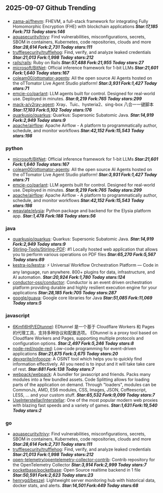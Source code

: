 ## 2025-09-07 Github Trending

### 
* [zama-ai/fhevm](https://github.com/zama-ai/fhevm): FHEVM, a full-stack framework for integrating Fully Homomorphic Encryption (FHE) with blockchain applications ***Star:17,185 Fork:713 Today stars:146***
* [aquasecurity/trivy](https://github.com/aquasecurity/trivy): Find vulnerabilities, misconfigurations, secrets, SBOM in containers, Kubernetes, code repositories, clouds and more ***Star:28,614 Fork:2,731 Today stars:111***
* [trufflesecurity/trufflehog](https://github.com/trufflesecurity/trufflehog): Find, verify, and analyze leaked credentials ***Star:21,013 Fork:1,998 Today stars:212***
* [rails/rails](https://github.com/rails/rails): Ruby on Rails ***Star:57,488 Fork:21,955 Today stars:27***
* [microsoft/BitNet](https://github.com/microsoft/BitNet): Official inference framework for 1-bit LLMs ***Star:21,601 Fork:1,640 Today stars:167***
* [coleam00/ottomator-agents](https://github.com/coleam00/ottomator-agents): All the open source AI Agents hosted on the oTTomator Live Agent Studio platform! ***Star:3,931 Fork:1,427 Today stars:71***
* [emcie-co/parlant](https://github.com/emcie-co/parlant): LLM agents built for control. Designed for real-world use. Deployed in minutes. ***Star:9,219 Fork:765 Today stars:299***
* [mack-a/v2ray-agent](https://github.com/mack-a/v2ray-agent): Xray、Tuic、hysteria2、sing-box 八合一一键脚本 ***Star:17,103 Fork:5,102 Today stars:176***
* [quarkusio/quarkus](https://github.com/quarkusio/quarkus): Quarkus: Supersonic Subatomic Java. ***Star:14,919 Fork:2,949 Today stars:9***
* [apache/airflow](https://github.com/apache/airflow): Apache Airflow - A platform to programmatically author, schedule, and monitor workflows ***Star:42,152 Fork:15,543 Today stars:198***

### python
* [microsoft/BitNet](https://github.com/microsoft/BitNet): Official inference framework for 1-bit LLMs ***Star:21,601 Fork:1,640 Today stars:167***
* [coleam00/ottomator-agents](https://github.com/coleam00/ottomator-agents): All the open source AI Agents hosted on the oTTomator Live Agent Studio platform! ***Star:3,931 Fork:1,427 Today stars:71***
* [emcie-co/parlant](https://github.com/emcie-co/parlant): LLM agents built for control. Designed for real-world use. Deployed in minutes. ***Star:9,219 Fork:765 Today stars:299***
* [apache/airflow](https://github.com/apache/airflow): Apache Airflow - A platform to programmatically author, schedule, and monitor workflows ***Star:42,152 Fork:15,543 Today stars:198***
* [weaviate/elysia](https://github.com/weaviate/elysia): Python package and backend for the Elysia platform app. ***Star:1,478 Fork:188 Today stars:56***

### java
* [quarkusio/quarkus](https://github.com/quarkusio/quarkus): Quarkus: Supersonic Subatomic Java. ***Star:14,919 Fork:2,949 Today stars:9***
* [Stirling-Tools/Stirling-PDF](https://github.com/Stirling-Tools/Stirling-PDF): #1 Locally hosted web application that allows you to perform various operations on PDF files ***Star:65,270 Fork:5,567 Today stars:89***
* [kestra-io/kestra](https://github.com/kestra-io/kestra): ⚡ Universal Workflow Orchestration Platform — Code in any language, run anywhere. 800+ plugins for data, infrastructure, and AI automation. ***Star:20,924 Fork:1,780 Today stars:124***
* [conductor-oss/conductor](https://github.com/conductor-oss/conductor): Conductor is an event driven orchestration platform providing durable and highly resilient execution engine for your applications ***Star:28,185 Fork:705 Today stars:287***
* [google/guava](https://github.com/google/guava): Google core libraries for Java ***Star:51,085 Fork:11,069 Today stars:5***

### javascript
* [6Kmfi6HP/EDtunnel](https://github.com/6Kmfi6HP/EDtunnel): EDtunnel 是一个基于 Cloudflare Workers 和 Pages 的代理工具，支持多种协议和配置选项。 EDtunnel is a proxy tool based on Cloudflare Workers and Pages, supporting multiple protocols and configuration options. ***Star:2,497 Fork:5,246 Today stars:8***
* [node-red/node-red](https://github.com/node-red/node-red): Low-code programming for event-driven applications ***Star:21,875 Fork:3,675 Today stars:20***
* [devxprite/infoooze](https://github.com/devxprite/infoooze): A OSINT tool which helps you to quickly find information effectively. All you need is to input and it will take take care of rest. ***Star:881 Fork:138 Today stars:7***
* [webpack/webpack](https://github.com/webpack/webpack): A bundler for javascript and friends. Packs many modules into a few bundled assets. Code Splitting allows for loading parts of the application on demand. Through "loaders", modules can be CommonJs, AMD, ES6 modules, CSS, Images, JSON, Coffeescript, LESS, ... and your custom stuff. ***Star:65,532 Fork:9,099 Today stars:7***
* [UseInterstellar/Interstellar](https://github.com/UseInterstellar/Interstellar): One of the most popular modern web proxies with blazing fast speeds and a variety of games. ***Star:1,631 Fork:19,540 Today stars:2***

### go
* [aquasecurity/trivy](https://github.com/aquasecurity/trivy): Find vulnerabilities, misconfigurations, secrets, SBOM in containers, Kubernetes, code repositories, clouds and more ***Star:28,614 Fork:2,731 Today stars:111***
* [trufflesecurity/trufflehog](https://github.com/trufflesecurity/trufflehog): Find, verify, and analyze leaked credentials ***Star:21,013 Fork:1,998 Today stars:212***
* [open-telemetry/opentelemetry-collector-contrib](https://github.com/open-telemetry/opentelemetry-collector-contrib): Contrib repository for the OpenTelemetry Collector ***Star:3,914 Fork:2,999 Today stars:7***
* [pocketbase/pocketbase](https://github.com/pocketbase/pocketbase): Open Source realtime backend in 1 file ***Star:50,591 Fork:2,623 Today stars:23***
* [henrygd/beszel](https://github.com/henrygd/beszel): Lightweight server monitoring hub with historical data, docker stats, and alerts. ***Star:14,501 Fork:449 Today stars:68***

